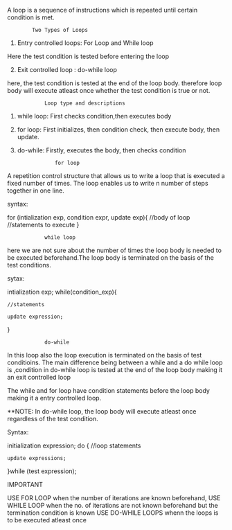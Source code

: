 A loop is a sequence of instructions which is repeated until certain condition is met.


            Two Types of Loops

1)   Entry controlled loops: For Loop and While loop

Here the test condition is tested before entering the loop

2)   Exit controlled loop : do-while loop

here, the test condition is tested at the end of the loop body. therefore loop body will execute atleast once whether the test condition is true or not.


                Loop type and descriptions

1)  while loop: First checks condition,then executes body

2)  for loop: First initializes, then condition check, then execute body, then update.

3)  do-while: Firstly, executes the body, then checks condition


                    for loop

A repetition control structure that allows us to write a loop that is executed a fixed number of times. The loop enables us to write n number of steps together in one line.

syntax:

for (intialization exp, condition expr, update exp){
    //body of loop
    //statements to execute
}

                while loop

here we are not sure about the number of times the loop body is needed to be executed beforehand.The loop body is terminated on the basis of the test conditions.

sytax:

intialization exp;
while(condition_exp){

    //statements

    update expression;
}



                do-while

In this loop also the loop execution is terminated on the basis of test conditioins.
The main difference being between a while and a do while loop is ,condition in  do-while loop is tested at the end of the loop body making it an exit controlled loop

The while and for loop have condition statements before the loop body making it a entry controlled loop.

**NOTE: In do-while loop, the loop body will execute atleast once regardless of the test condition.



Syntax:

initialization expression;
do {
    //loop statements

    update expressions;
}while (test expression);



IMPORTANT

USE FOR LOOP when the number of iterations are known beforehand,
USE WHILE LOOP when the no. of iterations are not known beforehand but the termination condition is known
USE DO-WHILE LOOPS whenn the loops is to be executed atleast once 